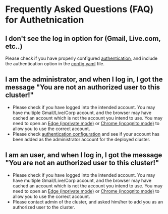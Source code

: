 # Frequently Asked Questions (FAQ) for Authetnication

## I don't see the log in option for (Gmail, Live.com, etc..)

Please check if you have properly configured [authentication](../authentication/Readme.md), and include the authentication option in the [config.yaml](../Configuration.md) file. 

## I am the administrator, and when I log in, I got the message "You are not an authorized user to this cluster!"

* Please check if you have logged into the intended account. You may have multiple Gmail/Live/Corp account, and the browser may have cached an account which is not the account you intend to use. You may need to open an [Edge (inprivate mode)](https://support.microsoft.com/en-us/help/4026200/windows-browse-inprivate-in-microsoft-edge) or [Chrome (incognito mode)](https://support.google.com/chrome/answer/95464?co=GENIE.Platform%3DAndroid&hl=en) to allow you to use the correct account. 
* Please check [authentication configuration](../authentication/Readme.md) and see if your account has been added as the administrator account for the deployed cluster. 

## I am an user, and when I log in, I got the message "You are not an authorized user to this cluster!"

* Please check if you have logged into the intended account. You may have multiple Gmail/Live/Corp account, and the browser may have cached an account which is not the account you intend to use. You may need to open an [Edge (inprivate mode)](https://support.microsoft.com/en-us/help/4026200/windows-browse-inprivate-in-microsoft-edge) or [Chrome (incognito mode)](https://support.google.com/chrome/answer/95464?co=GENIE.Platform%3DAndroid&hl=en) to allow you to use the correct account. 
* Please contact admin of the cluster, and asked him/her to add you as an authorized user to the cluster. 

 